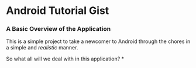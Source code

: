 Android Tutorial Gist
======================

### A Basic Overview of the Application

This is a simple project to take a newcomer to Android through the chores in a simple and *realistic* manner.

So what all will we deal with in this application?
* 
